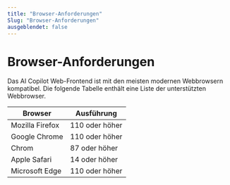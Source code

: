 ```yaml
---
title: "Browser-Anforderungen" 
Slug: "Browser-Anforderungen" 
ausgeblendet: false 
---
```


# Browser-Anforderungen

Das AI Copilot Web-Frontend ist mit den meisten modernen Webbrowsern kompatibel. Die folgende Tabelle enthält eine Liste der unterstützten Webbrowser.

| Browser | Ausführung |
|-----------------|---------------|
| Mozilla Firefox | 110 oder höher |
| Google Chrome | 110 oder höher |
| Chrom | 87 oder höher |
| Apple Safari | 14 oder höher |
| Microsoft Edge | 110 oder höher |